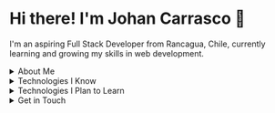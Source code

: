 # Hi there! I'm Johan Carrasco 👋

I'm an aspiring Full Stack Developer from Rancagua, Chile, currently learning and growing my skills in web development.

<details>
  <summary>About Me</summary>
  
  I'm passionate about creating dynamic and interactive web applications. I’m currently learning Full Stack development independently and have experience with a variety of technologies.
  
  - **Name**: Johan Carrasco
  - **Nickname**: johan2160
  - **Location**: Rancagua, Chile
</details>

<details>
  <summary>Technologies I Know</summary>

  - **Programming Languages**: Python, JavaScript
  - **Frontend**: HTML, CSS, React, Tailwind, Bootstrap
  - **Databases**: MySQL, MongoDB
  - **Version Control**: Git, GitHub
  - **Server Knowledge**: Basic knowledge of Windows Server and Linux
</details>

<details>
  <summary>Technologies I Plan to Learn</summary>

  - Sass
  - Node.js
  - Express.js
  - Django
  - Next.js
</details>

<details>
  <summary>Get in Touch</summary>

  - **LinkedIn**: [Johan Carrasco](https://www.linkedin.com/in/johan-carrasco-493a85319/)
  - **Email**: [johan.p.2160@gmail.com](mailto:johan.p.2160@gmail.com)
  - **Portfolio**: [johan2160.github.io/Portfolio](https://johan2160.github.io/Portfolio/)
</details>
